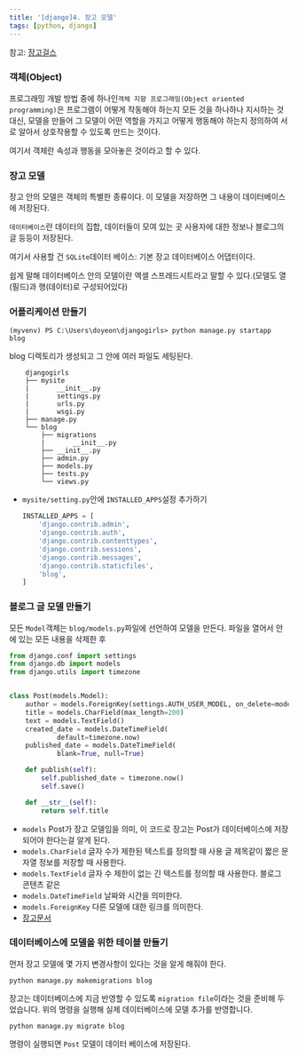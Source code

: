 ```yaml
---
title: '[django]4. 장고 모델'
tags: [python, django]
---
```


참고: [장고걸스](https://tutorial.djangogirls.org/ko/django_models/)

### 객체(Object)

프로그래밍 개발 방법 중에 하나인`객체 지향 프로그래밍(Object oriented programming)`은 프로그램이 어떻게 작동해야 하는지 모든 것을 하나하나 지시하는 것 대신, 모델을 만들어 그 모델이 어떤 역할을 가지고 어떻게 행동해야 하는지 정의하여 서로 알아서 상호작용할 수 있도록 만드는 것이다.

여기서 객체란 속성과 행동을 모아놓은 것이라고 할 수 있다.

### 장고 모델

장고 안의 모델은 객체의 특별한 종류이다. 이 모델을 저장하면 그 내용이 데이터베이스에 저장된다.

`데이터베이스`란 데이터의 집합, 데이터들이 모여 있는 곳
사용자에 대한 정보나 블로그의 글 등등이 저장된다.

여기서 사용할 건 `SQLite`데이터 베이스: 기본 장고 데이터베이스 어댑터이다.

쉽게 말해 데이터베이스 안의 모델이란 엑셀 스프레드시트라고 말할 수 있다.(모델도 열(필드)과 행(데이터)로 구성되어있다)

### 어플리케이션 만들기

```
(myvenv) PS C:\Users\doyeon\djangogirls> python manage.py startapp blog
```

blog 디렉토리가 생성되고 그 안에 여러 파일도 세팅된다.

```
    djangogirls
    ├── mysite
    |       __init__.py
    |       settings.py
    |       urls.py
    |       wsgi.py
    ├── manage.py
    └── blog
        ├── migrations
        |       __init__.py
        ├── __init__.py
        ├── admin.py
        ├── models.py
        ├── tests.py
        └── views.py
```

- `mysite/setting.py`안에 `INSTALLED_APPS`설정 추가하기

  ```python
  INSTALLED_APPS = [
      'django.contrib.admin',
      'django.contrib.auth',
      'django.contrib.contenttypes',
      'django.contrib.sessions',
      'django.contrib.messages',
      'django.contrib.staticfiles',
      'blog',
  ]
  ```

### 블로그 글 모델 만들기

모든 `Model`객체는 `blog/models.py`파일에 선언하여 모델을 만든다. 파일을 열어서 안에 있는 모든 내용을 삭제한 후

```python
from django.conf import settings
from django.db import models
from django.utils import timezone


class Post(models.Model):
    author = models.ForeignKey(settings.AUTH_USER_MODEL, on_delete=models.CASCADE)
    title = models.CharField(max_length=200)
    text = models.TextField()
    created_date = models.DateTimeField(
            default=timezone.now)
    published_date = models.DateTimeField(
            blank=True, null=True)

    def publish(self):
        self.published_date = timezone.now()
        self.save()

    def __str__(self):
        return self.title
```

- `models`
  Post가 장고 모델임을 의미, 이 코드로 장고는 Post가 데이터베이스에 저장되어야 한다는걸 알게 된다.
- `models.CharField`
  글자 수가 제한된 텍스트를 정의할 때 사용
  글 제목같이 짧은 문자열 정보를 저장할 때 사용한다.
- `models.TextField`
  글자 수 제한이 없는 긴 텍스트를 정의할 때 사용한다. 블로그 콘텐츠 같은
- `models.DateTimeField`
  날짜와 시간을 의미한다.
- `models.ForeignKey`
  다른 모델에 대한 링크를 의미한다.
- [장고문서](https://docs.djangoproject.com/en/2.0/ref/models/fields/#field-types)

### 데이터베이스에 모델을 위한 테이블 만들기

먼저 장고 모델에 몇 가지 변경사항이 있다는 것을 알게 해줘야 한다.

```
python manage.py makemigrations blog
```

장고는 데이터베이스에 지금 반영할 수 있도록 `migration file`이라는 것을 준비해 두었습니다. 위의 명령을 실행해 실제 데이터베이스에 모델 추가를 반영합니다.

```
python manage.py migrate blog
```

명령이 실행되면 `Post` 모델이 데이터 베이스에 저장된다.
